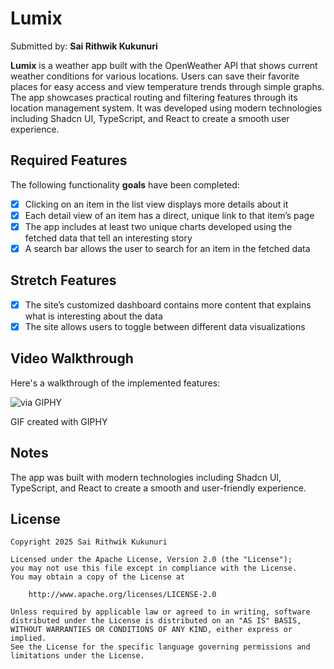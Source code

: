 # Lumix
Submitted by: **Sai Rithwik Kukunuri**

**Lumix** is a weather app built with the OpenWeather API that shows current weather conditions for various locations. Users can save their favorite places for easy access and view temperature trends through simple graphs. The app showcases practical routing and filtering features through its location management system. It was developed using modern technologies including Shadcn UI, TypeScript, and React to create a smooth user experience.


## Required Features

The following functionality **goals** have been completed:

- [x] Clicking on an item in the list view displays more details about it	
- [x] Each detail view of an item has a direct, unique link to that item’s page	
- [x] The app includes at least two unique charts developed using the fetched data that tell an interesting story	
- [x] A search bar allows the user to search for an item in the fetched data
      
## Stretch Features
- [x] The site’s customized dashboard contains more content that explains what is interesting about the data	
- [x] The site allows users to toggle between different data visualizations	

## Video Walkthrough

Here's a walkthrough of the implemented features:

![via GIPHY](https://media3.giphy.com/media/v1.Y2lkPTc5MGI3NjExbXd1MHRmb2MxOXE3NGpkcTZsYXRhMWxtc2F4ZmJrdXRoNjMzMHZ0OCZlcD12MV9pbnRlcm5hbF9naWZfYnlfaWQmY3Q9Zw/C7gD2vz4AztdzMssy0/giphy.gif)

GIF created with GIPHY

## Notes

The app was built with modern technologies including Shadcn UI, TypeScript, and React to create a smooth and user-friendly experience.

## License

    Copyright 2025 Sai Rithwik Kukunuri

    Licensed under the Apache License, Version 2.0 (the "License");
    you may not use this file except in compliance with the License.
    You may obtain a copy of the License at

        http://www.apache.org/licenses/LICENSE-2.0

    Unless required by applicable law or agreed to in writing, software
    distributed under the License is distributed on an "AS IS" BASIS,
    WITHOUT WARRANTIES OR CONDITIONS OF ANY KIND, either express or implied.
    See the License for the specific language governing permissions and
    limitations under the License.

